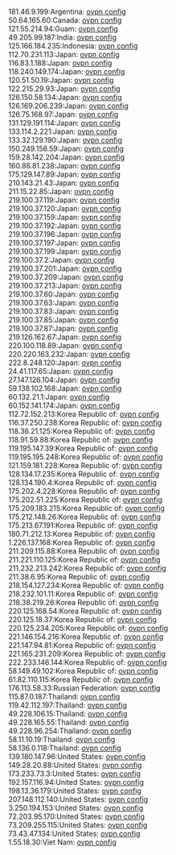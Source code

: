 181.46.9.199:Argentina: [ovpn config](vpn/181_46_9_199.ovpn)  
50.64.165.60:Canada: [ovpn config](vpn/50_64_165_60.ovpn)  
121.55.214.94:Guam: [ovpn config](vpn/121_55_214_94.ovpn)  
49.205.99.187:India: [ovpn config](vpn/49_205_99_187.ovpn)  
125.166.184.235:Indonesia: [ovpn config](vpn/125_166_184_235.ovpn)  
112.70.231.113:Japan: [ovpn config](vpn/112_70_231_113.ovpn)  
116.83.1.188:Japan: [ovpn config](vpn/116_83_1_188.ovpn)  
118.240.149.174:Japan: [ovpn config](vpn/118_240_149_174.ovpn)  
120.51.50.19:Japan: [ovpn config](vpn/120_51_50_19.ovpn)  
122.215.29.93:Japan: [ovpn config](vpn/122_215_29_93.ovpn)  
126.150.58.134:Japan: [ovpn config](vpn/126_150_58_134.ovpn)  
126.169.206.239:Japan: [ovpn config](vpn/126_169_206_239.ovpn)  
126.75.168.97:Japan: [ovpn config](vpn/126_75_168_97.ovpn)  
131.129.191.114:Japan: [ovpn config](vpn/131_129_191_114.ovpn)  
133.114.2.221:Japan: [ovpn config](vpn/133_114_2_221.ovpn)  
133.32.129.190:Japan: [ovpn config](vpn/133_32_129_190.ovpn)  
150.249.156.59:Japan: [ovpn config](vpn/150_249_156_59.ovpn)  
159.28.142.204:Japan: [ovpn config](vpn/159_28_142_204.ovpn)  
160.86.81.238:Japan: [ovpn config](vpn/160_86_81_238.ovpn)  
175.129.147.89:Japan: [ovpn config](vpn/175_129_147_89.ovpn)  
210.143.21.43:Japan: [ovpn config](vpn/210_143_21_43.ovpn)  
211.15.22.85:Japan: [ovpn config](vpn/211_15_22_85.ovpn)  
219.100.37.119:Japan: [ovpn config](vpn/219_100_37_119.ovpn)  
219.100.37.120:Japan: [ovpn config](vpn/219_100_37_120.ovpn)  
219.100.37.159:Japan: [ovpn config](vpn/219_100_37_159.ovpn)  
219.100.37.192:Japan: [ovpn config](vpn/219_100_37_192.ovpn)  
219.100.37.196:Japan: [ovpn config](vpn/219_100_37_196.ovpn)  
219.100.37.197:Japan: [ovpn config](vpn/219_100_37_197.ovpn)  
219.100.37.199:Japan: [ovpn config](vpn/219_100_37_199.ovpn)  
219.100.37.2:Japan: [ovpn config](vpn/219_100_37_2.ovpn)  
219.100.37.201:Japan: [ovpn config](vpn/219_100_37_201.ovpn)  
219.100.37.209:Japan: [ovpn config](vpn/219_100_37_209.ovpn)  
219.100.37.213:Japan: [ovpn config](vpn/219_100_37_213.ovpn)  
219.100.37.60:Japan: [ovpn config](vpn/219_100_37_60.ovpn)  
219.100.37.63:Japan: [ovpn config](vpn/219_100_37_63.ovpn)  
219.100.37.83:Japan: [ovpn config](vpn/219_100_37_83.ovpn)  
219.100.37.85:Japan: [ovpn config](vpn/219_100_37_85.ovpn)  
219.100.37.87:Japan: [ovpn config](vpn/219_100_37_87.ovpn)  
219.126.162.67:Japan: [ovpn config](vpn/219_126_162_67.ovpn)  
220.100.118.89:Japan: [ovpn config](vpn/220_100_118_89.ovpn)  
220.220.163.232:Japan: [ovpn config](vpn/220_220_163_232.ovpn)  
222.8.248.120:Japan: [ovpn config](vpn/222_8_248_120.ovpn)  
24.41.117.65:Japan: [ovpn config](vpn/24_41_117_65.ovpn)  
27.147.126.104:Japan: [ovpn config](vpn/27_147_126_104.ovpn)  
59.138.102.168:Japan: [ovpn config](vpn/59_138_102_168.ovpn)  
60.132.21.1:Japan: [ovpn config](vpn/60_132_21_1.ovpn)  
60.152.141.174:Japan: [ovpn config](vpn/60_152_141_174.ovpn)  
112.72.152.213:Korea Republic of: [ovpn config](vpn/112_72_152_213.ovpn)  
116.37.250.238:Korea Republic of: [ovpn config](vpn/116_37_250_238.ovpn)  
118.36.21.125:Korea Republic of: [ovpn config](vpn/118_36_21_125.ovpn)  
118.91.59.88:Korea Republic of: [ovpn config](vpn/118_91_59_88.ovpn)  
119.195.147.39:Korea Republic of: [ovpn config](vpn/119_195_147_39.ovpn)  
119.195.195.248:Korea Republic of: [ovpn config](vpn/119_195_195_248.ovpn)  
121.159.181.228:Korea Republic of: [ovpn config](vpn/121_159_181_228.ovpn)  
128.134.17.235:Korea Republic of: [ovpn config](vpn/128_134_17_235.ovpn)  
128.134.190.4:Korea Republic of: [ovpn config](vpn/128_134_190_4.ovpn)  
175.202.4.228:Korea Republic of: [ovpn config](vpn/175_202_4_228.ovpn)  
175.202.51.225:Korea Republic of: [ovpn config](vpn/175_202_51_225.ovpn)  
175.209.183.215:Korea Republic of: [ovpn config](vpn/175_209_183_215.ovpn)  
175.212.148.26:Korea Republic of: [ovpn config](vpn/175_212_148_26.ovpn)  
175.213.67.191:Korea Republic of: [ovpn config](vpn/175_213_67_191.ovpn)  
180.71.212.13:Korea Republic of: [ovpn config](vpn/180_71_212_13.ovpn)  
1.226.137.168:Korea Republic of: [ovpn config](vpn/1_226_137_168.ovpn)  
211.209.115.88:Korea Republic of: [ovpn config](vpn/211_209_115_88.ovpn)  
211.221.110.125:Korea Republic of: [ovpn config](vpn/211_221_110_125.ovpn)  
211.232.213.242:Korea Republic of: [ovpn config](vpn/211_232_213_242.ovpn)  
211.38.6.95:Korea Republic of: [ovpn config](vpn/211_38_6_95.ovpn)  
218.154.127.234:Korea Republic of: [ovpn config](vpn/218_154_127_234.ovpn)  
218.232.101.11:Korea Republic of: [ovpn config](vpn/218_232_101_11.ovpn)  
218.38.219.26:Korea Republic of: [ovpn config](vpn/218_38_219_26.ovpn)  
220.125.168.54:Korea Republic of: [ovpn config](vpn/220_125_168_54.ovpn)  
220.125.18.37:Korea Republic of: [ovpn config](vpn/220_125_18_37.ovpn)  
220.125.234.205:Korea Republic of: [ovpn config](vpn/220_125_234_205.ovpn)  
221.146.154.216:Korea Republic of: [ovpn config](vpn/221_146_154_216.ovpn)  
221.147.94.81:Korea Republic of: [ovpn config](vpn/221_147_94_81.ovpn)  
221.165.231.209:Korea Republic of: [ovpn config](vpn/221_165_231_209.ovpn)  
222.233.146.144:Korea Republic of: [ovpn config](vpn/222_233_146_144.ovpn)  
58.149.49.102:Korea Republic of: [ovpn config](vpn/58_149_49_102.ovpn)  
61.82.110.115:Korea Republic of: [ovpn config](vpn/61_82_110_115.ovpn)  
176.113.58.33:Russian Federation: [ovpn config](vpn/176_113_58_33.ovpn)  
115.87.0.187:Thailand: [ovpn config](vpn/115_87_0_187.ovpn)  
119.42.112.197:Thailand: [ovpn config](vpn/119_42_112_197.ovpn)  
49.228.106.15:Thailand: [ovpn config](vpn/49_228_106_15.ovpn)  
49.228.165.55:Thailand: [ovpn config](vpn/49_228_165_55.ovpn)  
49.228.96.254:Thailand: [ovpn config](vpn/49_228_96_254.ovpn)  
58.11.10.19:Thailand: [ovpn config](vpn/58_11_10_19.ovpn)  
58.136.0.118:Thailand: [ovpn config](vpn/58_136_0_118.ovpn)  
139.180.147.96:United States: [ovpn config](vpn/139_180_147_96.ovpn)  
149.28.20.88:United States: [ovpn config](vpn/149_28_20_88.ovpn)  
173.233.73.3:United States: [ovpn config](vpn/173_233_73_3.ovpn)  
192.157.116.94:United States: [ovpn config](vpn/192_157_116_94.ovpn)  
198.13.36.179:United States: [ovpn config](vpn/198_13_36_179.ovpn)  
207.148.112.140:United States: [ovpn config](vpn/207_148_112_140.ovpn)  
3.250.194.153:United States: [ovpn config](vpn/3_250_194_153.ovpn)  
72.203.95.170:United States: [ovpn config](vpn/72_203_95_170.ovpn)  
73.209.255.115:United States: [ovpn config](vpn/73_209_255_115.ovpn)  
73.43.47.134:United States: [ovpn config](vpn/73_43_47_134.ovpn)  
1.55.18.30:Viet Nam: [ovpn config](vpn/1_55_18_30.ovpn)  
